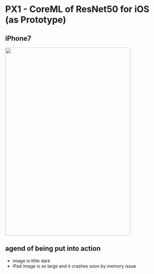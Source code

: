 # PX1 - CoreML of ResNet50 for iOS (as Prototype)

## iPhone7

<img src="https://user-images.githubusercontent.com/48679574/195346800-df9e7b16-56f7-4ccd-92f3-165cb8e6d3a7.gif" width="400" height="600"/>

## agend of being put into action
- image is little dark
- iPad image is so large and it crashes soon by memory issue
